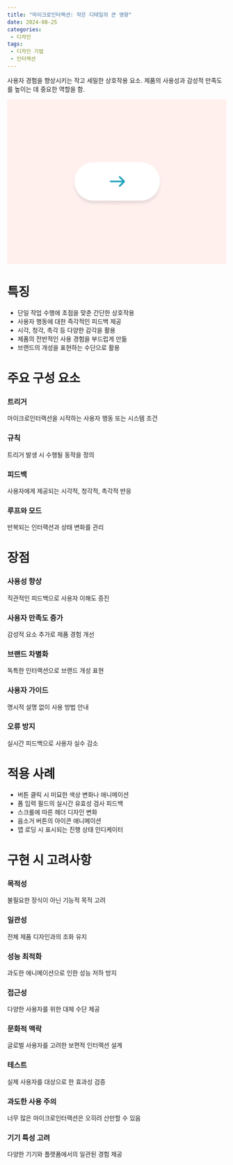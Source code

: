 ```yaml
---
title: "마이크로인터랙션: 작은 디테일의 큰 영향"
date: 2024-08-25
categories:
 - 디자인
tags:
 - 디자인 기법
 - 인터랙션
---
```


사용자 경험을 향상시키는 작고 세밀한 상호작용 요소. 
제품의 사용성과 감성적 만족도를 높이는 데 중요한 역할을 함.

![마이크로인터랙션의 예시: 버튼 클릭 시 미묘한 애니메이션 효과](/assets/images/design/technique/microinteraction.gif)

# 특징

- 단일 작업 수행에 초점을 맞춘 간단한 상호작용
- 사용자 행동에 대한 즉각적인 피드백 제공
- 시각, 청각, 촉각 등 다양한 감각을 활용
- 제품의 전반적인 사용 경험을 부드럽게 만듦
- 브랜드의 개성을 표현하는 수단으로 활용

# 주요 구성 요소

### 트리거

마이크로인터랙션을 시작하는 사용자 행동 또는 시스템 조건

### 규칙

트리거 발생 시 수행될 동작을 정의

### 피드백

사용자에게 제공되는 시각적, 청각적, 촉각적 반응

### 루프와 모드

반복되는 인터랙션과 상태 변화를 관리

# 장점

### 사용성 향상

직관적인 피드백으로 사용자 이해도 증진

### 사용자 만족도 증가

감성적 요소 추가로 제품 경험 개선

### 브랜드 차별화

독특한 인터랙션으로 브랜드 개성 표현

### 사용자 가이드

명시적 설명 없이 사용 방법 안내

### 오류 방지

실시간 피드백으로 사용자 실수 감소

# 적용 사례

- 버튼 클릭 시 미묘한 색상 변화나 애니메이션
- 폼 입력 필드의 실시간 유효성 검사 피드백
- 스크롤에 따른 헤더 디자인 변화
- 음소거 버튼의 아이콘 애니메이션
- 앱 로딩 시 표시되는 진행 상태 인디케이터

# 구현 시 고려사항

### 목적성

불필요한 장식이 아닌 기능적 목적 고려

### 일관성

전체 제품 디자인과의 조화 유지

### 성능 최적화

과도한 애니메이션으로 인한 성능 저하 방지

### 접근성

다양한 사용자를 위한 대체 수단 제공

### 문화적 맥락

글로벌 사용자를 고려한 보편적 인터랙션 설계

### 테스트

실제 사용자를 대상으로 한 효과성 검증

### 과도한 사용 주의

너무 많은 마이크로인터랙션은 오히려 산만할 수 있음

### 기기 특성 고려

다양한 기기와 플랫폼에서의 일관된 경험 제공